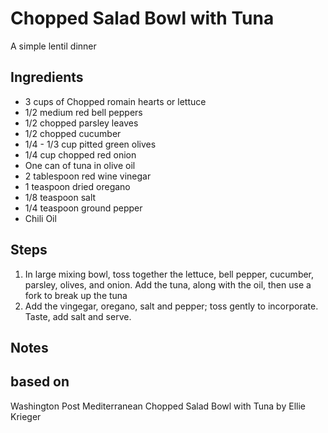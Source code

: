 # Chopped Salad Bowl with Tuna
A simple lentil dinner

## Ingredients
* 3 cups of Chopped romain hearts or lettuce
* 1/2 medium red bell peppers
* 1/2 chopped parsley leaves
* 1/2 chopped cucumber
* 1/4 - 1/3 cup pitted green olives
* 1/4 cup chopped red onion
* One can of tuna in olive oil
* 2 tablespoon red wine vinegar
* 1 teaspoon dried oregano
* 1/8 teaspoon salt
* 1/4 teaspoon ground pepper
* Chili Oil

## Steps
1. In large mixing bowl, toss together the lettuce, bell pepper, cucumber, parsley, olives, and onion. Add the tuna, along with the oil, then use a fork to break up the tuna
2. Add the vingegar, oregano, salt and pepper; toss gently to incorporate. Taste, add salt and serve.

## Notes

## based on
Washington Post Mediterranean Chopped Salad Bowl with Tuna by Ellie Krieger
